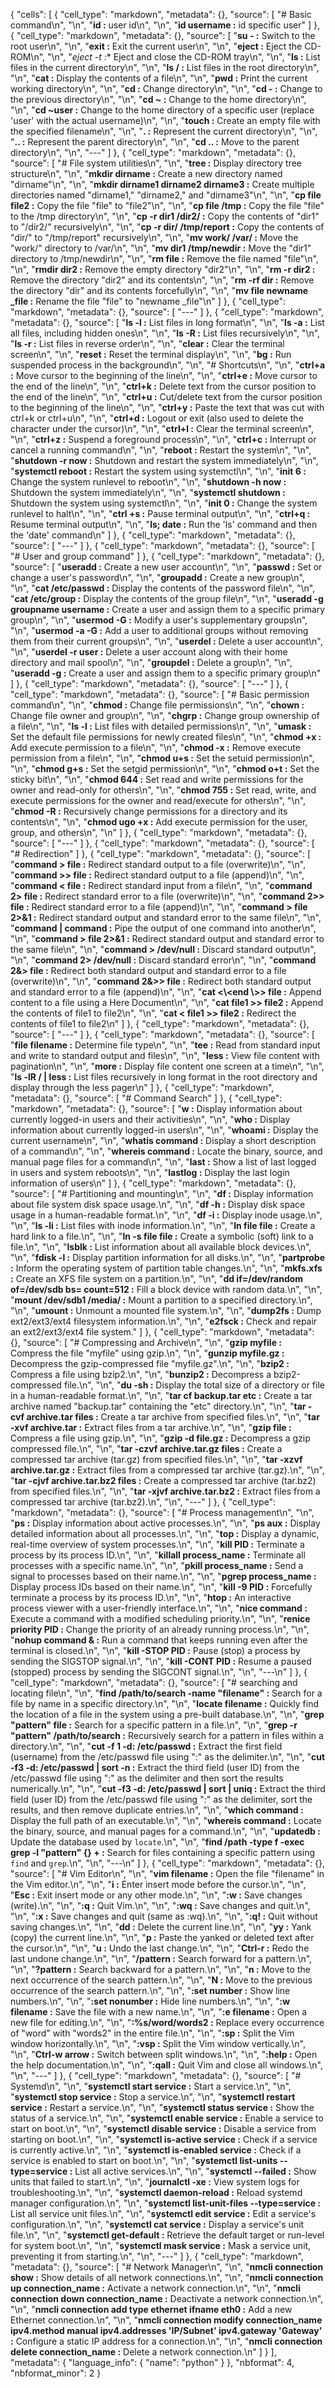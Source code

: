 {
 "cells": [
  {
   "cell_type": "markdown",
   "metadata": {},
   "source": [
    "# Basic command\n",
    "\n",
    "**id :** user id\n",
    "\n",
    "**id username :** id specific user"
   ]
  },
  {
   "cell_type": "markdown",
   "metadata": {},
   "source": [
    "**su - :** Switch to the root user\n",
    "\n",
    "**exit :** Exit the current user\n",
    "\n",
    "**eject :** Eject the CD-ROM\n",
    "\n",
    "**eject -t* :** Eject and close the CD-ROM tray\n",
    "\n",
    "**ls :** List files in the current directory\n",
    "\n",
    "**ls / :** List files in the root directory\n",
    "\n",
    "**cat :** Display the contents of a file\n",
    "\n",
    "**pwd :** Print the current working directory\n",
    "\n",
    "**cd :** Change directory\n",
    "\n",
    "**cd - :** Change to the previous directory\n",
    "\n",
    "**cd ~ :** Change to the home directory\n",
    "\n",
    "**cd ~user :** Change to the home directory of a specific user (replace 'user' with the actual username)\n",
    "\n",
    "**touch :** Create an empty file with the specified filename\n",
    "\n",
    "**. :** Represent the current directory\n",
    "\n",
    "**.. :** Represent the parent directory\n",
    "\n",
    "**cd .. :** Move to the parent directory\n",
    "\n",
    "---"
   ]
  },
  {
   "cell_type": "markdown",
   "metadata": {},
   "source": [
    "# File system utilities\n",
    "\n",
    "**tree :** Display directory tree structure\n",
    "\n",
    "**mkdir dirname :** Create a new directory named \"dirname\"\n",
    "\n",
    "**mkdir dirname1 dirname2 dirname3 :** Create multiple directories named \"dirname1,\" \"dirname2,\" and \"dirname3\"\n",
    "\n",
    "**cp file file2 :** Copy the file \"file\" to \"file2\"\n",
    "\n",
    "**cp file /tmp :** Copy the file \"file\" to the /tmp directory\n",
    "\n",
    "**cp -r dir1 /dir2/ :** Copy the contents of \"dir1\" to \"/dir2/\" recursively\n",
    "\n",
    "**cp -r dir/ /tmp/report :** Copy the contents of \"dir/\" to \"/tmp/report\" recursively\n",
    "\n",
    "**mv work/ /var/ :** Move the \"work/\" directory to /var/\n",
    "\n",
    "**mv dir1 /tmp/newdir :** Move the \"dir1\" directory to /tmp/newdir\n",
    "\n",
    "**rm file :** Remove the file named \"file\"\n",
    "\n",
    "**rmdir dir2 :** Remove the empty directory \"dir2\"\n",
    "\n",
    "**rm -r dir2 :** Remove the directory \"dir2\" and its contents\n",
    "\n",
    "**rm -rf dir :** Remove the directory \"dir\" and its contents forcefully\n",
    "\n",
    "**mv file newname _file :** Rename the file \"file\" to \"newname _file\"\n"
   ]
  },
  {
   "cell_type": "markdown",
   "metadata": {},
   "source": [
    "---"
   ]
  },
  {
   "cell_type": "markdown",
   "metadata": {},
   "source": [
    "**ls -l :** List files in long format\n",
    "\n",
    "**ls -a :** List all files, including hidden ones\n",
    "\n",
    "**ls -R :** List files recursively\n",
    "\n",
    "**ls -r :** List files in reverse order\n",
    "\n",
    "**clear :** Clear the terminal screen\n",
    "\n",
    "**reset :** Reset the terminal display\n",
    "\n",
    "**bg :** Run suspended process in the background\n",
    "\n",
    "# Shortcuts\n",
    "\n",
    "**ctrl+a :** Move cursor to the beginning of the line\n",
    "\n",
    "**ctrl+e :** Move cursor to the end of the line\n",
    "\n",
    "**ctrl+k :** Delete text from the cursor position to the end of the line\n",
    "\n",
    "**ctrl+u :** Cut/delete text from the cursor position to the beginning of the line\n",
    "\n",
    "**ctrl+y :** Paste the text that was cut with ctrl+k or ctrl+u\n",
    "\n",
    "**ctrl+d :** Logout or exit (also used to delete the character under the cursor)\n",
    "\n",
    "**ctrl+l :** Clear the terminal screen\n",
    "\n",
    "**ctrl+z :** Suspend a foreground process\n",
    "\n",
    "**ctrl+c :** Interrupt or cancel a running command\n",
    "\n",
    "**reboot :** Restart the system\n",
    "\n",
    "**shutdown -r now :** Shutdown and restart the system immediately\n",
    "\n",
    "**systemctl reboot :** Restart the system using systemctl\n",
    "\n",
    "**init 6 :** Change the system runlevel to reboot\n",
    "\n",
    "**shutdown -h now :** Shutdown the system immediately\n",
    "\n",
    "**systemctl shutdown :** Shutdown the system using systemctl\n",
    "\n",
    "**init 0 :** Change the system runlevel to halt\n",
    "\n",
    "**ctrl +s :** Pause terminal output\n",
    "\n",
    "**ctrl+q :** Resume terminal output\n",
    "\n",
    "**ls; date :** Run the 'ls' command and then the 'date' command\n"
   ]
  },
  {
   "cell_type": "markdown",
   "metadata": {},
   "source": [
    "---"
   ]
  },
  {
   "cell_type": "markdown",
   "metadata": {},
   "source": [
    "# User and group command"
   ]
  },
  {
   "cell_type": "markdown",
   "metadata": {},
   "source": [
    "**useradd :** Create a new user account\n",
    "\n",
    "**passwd :** Set or change a user's password\n",
    "\n",
    "**groupadd :** Create a new group\n",
    "\n",
    "**cat /etc/passwd :** Display the contents of the password file\n",
    "\n",
    "**cat /etc/group :** Display the contents of the group file\n",
    "\n",
    "**useradd -g groupname username :** Create a user and assign them to a specific primary group\n",
    "\n",
    "**usermod -G :** Modify a user's supplementary groups\n",
    "\n",
    "**usermod -a -G :** Add a user to additional groups without removing them from their current groups\n",
    "\n",
    "**userdel :** Delete a user account\n",
    "\n",
    "**userdel -r user :** Delete a user account along with their home directory and mail spool\n",
    "\n",
    "**groupdel :** Delete a group\n",
    "\n",
    "**useradd -g :** Create a user and assign them to a specific primary group\n"
   ]
  },
  {
   "cell_type": "markdown",
   "metadata": {},
   "source": [
    "---"
   ]
  },
  {
   "cell_type": "markdown",
   "metadata": {},
   "source": [
    "# Basic permission command\n",
    "\n",
    "**chmod :** Change file permissions\n",
    "\n",
    "**chown :** Change file owner and group\n",
    "\n",
    "**chgrp :** Change group ownership of a file\n",
    "\n",
    "**ls -l :** List files with detailed permissions\n",
    "\n",
    "**umask :** Set the default file permissions for newly created files\n",
    "\n",
    "**chmod +x :** Add execute permission to a file\n",
    "\n",
    "**chmod -x :** Remove execute permission from a file\n",
    "\n",
    "**chmod u+s :** Set the setuid permission\n",
    "\n",
    "**chmod g+s :** Set the setgid permission\n",
    "\n",
    "**chmod o+t :** Set the sticky bit\n",
    "\n",
    "**chmod 644 :** Set read and write permissions for the owner and read-only for others\n",
    "\n",
    "**chmod 755 :** Set read, write, and execute permissions for the owner and read/execute for others\n",
    "\n",
    "**chmod -R :** Recursively change permissions for a directory and its contents\n",
    "\n",
    "**chmod ugo +x :** Add execute permission for the user, group, and others\n",
    "\n"
   ]
  },
  {
   "cell_type": "markdown",
   "metadata": {},
   "source": [
    "---"
   ]
  },
  {
   "cell_type": "markdown",
   "metadata": {},
   "source": [
    "# Redirection"
   ]
  },
  {
   "cell_type": "markdown",
   "metadata": {},
   "source": [
    "**command > file :** Redirect standard output to a file (overwrite)\n",
    "\n",
    "**command >> file :** Redirect standard output to a file (append)\n",
    "\n",
    "**command < file :** Redirect standard input from a file\n",
    "\n",
    "**command 2> file :** Redirect standard error to a file (overwrite)\n",
    "\n",
    "**command 2>> file :** Redirect standard error to a file (append)\n",
    "\n",
    "**command > file 2>&1 :** Redirect standard output and standard error to the same file\n",
    "\n",
    "**command | command :** Pipe the output of one command into another\n",
    "\n",
    "**command > file 2>&1 :** Redirect standard output and standard error to the same file\n",
    "\n",
    "**command > /dev/null :** Discard standard output\n",
    "\n",
    "**command 2> /dev/null :** Discard standard error\n",
    "\n",
    "**command 2&> file :** Redirect both standard output and standard error to a file (overwrite)\n",
    "\n",
    "**command 2&>> file :** Redirect both standard output and standard error to a file (append)\n",
    "\n",
    "**cat <\\<end \\>> file :** Append content to a file using a Here Document\n",
    "\n",
    "**cat file1 >> file2 :** Append the contents of file1 to file2\n",
    "\n",
    "**cat < file1 >> file2 :** Redirect the contents of file1 to file2\n"
   ]
  },
  {
   "cell_type": "markdown",
   "metadata": {},
   "source": [
    "---"
   ]
  },
  {
   "cell_type": "markdown",
   "metadata": {},
   "source": [
    "**file filename :** Determine file type\n",
    "\n",
    "**tee :** Read from standard input and write to standard output and files\n",
    "\n",
    "**less :** View file content with pagination\n",
    "\n",
    "**more :** Display file content one screen at a time\n",
    "\n",
    "**ls -lR / | less :** List files recursively in long format in the root directory and display through the less pager\n"
   ]
  },
  {
   "cell_type": "markdown",
   "metadata": {},
   "source": [
    "# Command Search"
   ]
  },
  {
   "cell_type": "markdown",
   "metadata": {},
   "source": [
    "**w :** Display information about currently logged-in users and their activities\n",
    "\n",
    "**who :** Display information about currently logged-in users\n",
    "\n",
    "**whoami :** Display the current username\n",
    "\n",
    "**whatis command :** Display a short description of a command\n",
    "\n",
    "**whereis command :** Locate the binary, source, and manual page files for a command\n",
    "\n",
    "**last :** Show a list of last logged in users and system reboots\n",
    "\n",
    "**lastlog :** Display the last login information of users\n"
   ]
  },
  {
   "cell_type": "markdown",
   "metadata": {},
   "source": [
    "# Partitioning and mounting\n",
    "\n",
    "**df :** Display information about file system disk space usage.\n",
    "\n",
    "**df -h :** Display disk space usage in a human-readable format.\n",
    "\n",
    "**df -i :** Display inode usage.\n",
    "\n",
    "**ls -li :** List files with inode information.\n",
    "\n",
    "**ln file file :** Create a hard link to a file.\n",
    "\n",
    "**ln -s file file :** Create a symbolic (soft) link to a file.\n",
    "\n",
    "**lsblk :** List information about all available block devices.\n",
    "\n",
    "**fdisk -l :** Display partition information for all disks.\n",
    "\n",
    "**partprobe :** Inform the operating system of partition table changes.\n",
    "\n",
    "**mkfs.xfs :** Create an XFS file system on a partition.\n",
    "\n",
    "**dd if=/dev/random of=/dev/sdb bs= count=512 :** Fill a block device with random data.\n",
    "\n",
    "**mount /dev/sdb1 /media/ :** Mount a partition to a specified directory.\n",
    "\n",
    "**umount :** Unmount a mounted file system.\n",
    "\n",
    "**dump2fs :** Dump ext2/ext3/ext4 filesystem information.\n",
    "\n",
    "**e2fsck :** Check and repair an ext2/ext3/ext4 file system."
   ]
  },
  {
   "cell_type": "markdown",
   "metadata": {},
   "source": [
    "# Compressing and Archive\n",
    "\n",
    "**gzip myfile :** Compress the file \"myfile\" using gzip.\n",
    "\n",
    "**gunzip myfile.gz :** Decompress the gzip-compressed file \"myfile.gz\".\n",
    "\n",
    "**bzip2 :** Compress a file using bzip2.\n",
    "\n",
    "**bunzip2 :** Decompress a bzip2-compressed file.\n",
    "\n",
    "**du -sh :** Display the total size of a directory or file in a human-readable format.\n",
    "\n",
    "**tar cf backup.tar etc :** Create a tar archive named \"backup.tar\" containing the \"etc\" directory.\n",
    "\n",
    "**tar -cvf archive.tar files :** Create a tar archive from specified files.\n",
    "\n",
    "**tar -xvf archive.tar :** Extract files from a tar archive.\n",
    "\n",
    "**gzip file :** Compress a file using gzip.\n",
    "\n",
    "**gzip -d file.gz :** Decompress a gzip compressed file.\n",
    "\n",
    "**tar -czvf archive.tar.gz files :** Create a compressed tar archive (tar.gz) from specified files.\n",
    "\n",
    "**tar -xzvf archive.tar.gz :** Extract files from a compressed tar archive (tar.gz).\n",
    "\n",
    "**tar -cjvf archive.tar.bz2 files :** Create a compressed tar archive (tar.bz2) from specified files.\n",
    "\n",
    "**tar -xjvf archive.tar.bz2 :** Extract files from a compressed tar archive (tar.bz2).\n",
    "\n",
    "---"
   ]
  },
  {
   "cell_type": "markdown",
   "metadata": {},
   "source": [
    "# Process management\n",
    "\n",
    "**ps :** Display information about active processes.\n",
    "\n",
    "**ps aux :** Display detailed information about all processes.\n",
    "\n",
    "**top :** Display a dynamic, real-time overview of system processes.\n",
    "\n",
    "**kill PID :** Terminate a process by its process ID.\n",
    "\n",
    "**killall process_name :** Terminate all processes with a specific name.\n",
    "\n",
    "**pkill process_name :** Send a signal to processes based on their name.\n",
    "\n",
    "**pgrep process_name :** Display process IDs based on their name.\n",
    "\n",
    "**kill -9 PID :** Forcefully terminate a process by its process ID.\n",
    "\n",
    "**htop :** An interactive process viewer with a user-friendly interface.\n",
    "\n",
    "**nice command :** Execute a command with a modified scheduling priority.\n",
    "\n",
    "**renice priority PID :** Change the priority of an already running process.\n",
    "\n",
    "**nohup command & :** Run a command that keeps running even after the terminal is closed.\n",
    "\n",
    "**kill -STOP PID :** Pause (stop) a process by sending the SIGSTOP signal.\n",
    "\n",
    "**kill -CONT PID :** Resume a paused (stopped) process by sending the SIGCONT signal.\n",
    "\n",
    "---\n"
   ]
  },
  {
   "cell_type": "markdown",
   "metadata": {},
   "source": [
    "# searching and locating file\n",
    "\n",
    "**find /path/to/search -name \"filename\" :** Search for a file by name in a specific directory.\n",
    "\n",
    "**locate filename :** Quickly find the location of a file in the system using a pre-built database.\n",
    "\n",
    "**grep \"pattern\" file :** Search for a specific pattern in a file.\n",
    "\n",
    "**grep -r \"pattern\" /path/to/search :** Recursively search for a pattern in files within a directory.\n",
    "\n",
    "**cut -f 1 -d: /etc/passwd :** Extract the first field (username) from the /etc/passwd file using \":\" as the delimiter.\n",
    "\n",
    "**cut -f3 -d: /etc/passwd | sort -n :** Extract the third field (user ID) from the /etc/passwd file using \":\" as the delimiter and then sort the results numerically.\n",
    "\n",
    "**cut -f3 -d: /etc/passwd | sort | uniq :** Extract the third field (user ID) from the /etc/passwd file using \":\" as the delimiter, sort the results, and then remove duplicate entries.\n",
    "\n",
    "**which command :** Display the full path of an executable.\n",
    "\n",
    "**whereis command :** Locate the binary, source, and manual pages for a command.\n",
    "\n",
    "**updatedb :** Update the database used by `locate`.\n",
    "\n",
    "**find /path -type f -exec grep -l \"pattern\" {} + :** Search for files containing a specific pattern using `find` and `grep`.\n",
    "\n",
    "---\n"
   ]
  },
  {
   "cell_type": "markdown",
   "metadata": {},
   "source": [
    "# Vim Editor\n",
    "\n",
    "**vim filename :** Open the file \"filename\" in the Vim editor.\n",
    "\n",
    "**i :** Enter insert mode before the cursor.\n",
    "\n",
    "**Esc :** Exit insert mode or any other mode.\n",
    "\n",
    "**:w :** Save changes (write).\n",
    "\n",
    "**:q :** Quit Vim.\n",
    "\n",
    "**:wq :** Save changes and quit.\n",
    "\n",
    "**:x :** Save changes and quit (same as :wq).\n",
    "\n",
    "**:q! :** Quit without saving changes.\n",
    "\n",
    "**dd :** Delete the current line.\n",
    "\n",
    "**yy :** Yank (copy) the current line.\n",
    "\n",
    "**p :** Paste the yanked or deleted text after the cursor.\n",
    "\n",
    "**u :** Undo the last change.\n",
    "\n",
    "**Ctrl-r :** Redo the last undone change.\n",
    "\n",
    "**/pattern :** Search forward for a pattern.\n",
    "\n",
    "**?pattern :** Search backward for a pattern.\n",
    "\n",
    "**n :** Move to the next occurrence of the search pattern.\n",
    "\n",
    "**N :** Move to the previous occurrence of the search pattern.\n",
    "\n",
    "**:set number :** Show line numbers.\n",
    "\n",
    "**:set nonumber :** Hide line numbers.\n",
    "\n",
    "**:w filename :** Save the file with a new name.\n",
    "\n",
    "**:e filename :** Open a new file for editing.\n",
    "\n",
    "**:%s/word/words2 :** Replace every occurrence of \"word\" with \"words2\" in the entire file.\n",
    "\n",
    "**:sp :** Split the Vim window horizontally.\n",
    "\n",
    "**:vsp :** Split the Vim window vertically.\n",
    "\n",
    "**Ctrl-w arrow :** Switch between split windows.\n",
    "\n",
    "**:help :** Open the help documentation.\n",
    "\n",
    "**:qall :** Quit Vim and close all windows.\n",
    "\n",
    "---"
   ]
  },
  {
   "cell_type": "markdown",
   "metadata": {},
   "source": [
    "# Systemd\n",
    "\n",
    "**systemctl start service :** Start a service.\n",
    "\n",
    "**systemctl stop service :** Stop a service.\n",
    "\n",
    "**systemctl restart service :** Restart a service.\n",
    "\n",
    "**systemctl status service :** Show the status of a service.\n",
    "\n",
    "**systemctl enable service :** Enable a service to start on boot.\n",
    "\n",
    "**systemctl disable service :** Disable a service from starting on boot.\n",
    "\n",
    "**systemctl is-active service :** Check if a service is currently active.\n",
    "\n",
    "**systemctl is-enabled service :** Check if a service is enabled to start on boot.\n",
    "\n",
    "**systemctl list-units --type=service :** List all active services.\n",
    "\n",
    "**systemctl --failed :** Show units that failed to start.\n",
    "\n",
    "**journalctl -xe :** View system logs for troubleshooting.\n",
    "\n",
    "**systemctl daemon-reload :** Reload systemd manager configuration.\n",
    "\n",
    "**systemctl list-unit-files --type=service :** List all service unit files.\n",
    "\n",
    "**systemctl edit service :** Edit a service's configuration.\n",
    "\n",
    "**systemctl cat service :** Display a service's unit file.\n",
    "\n",
    "**systemctl get-default :** Retrieve the default target or run-level for system boot.\n",
    "\n",
    "**systemctl mask service :** Mask a service unit, preventing it from starting.\n",
    "\n",
    "---"
   ]
  },
  {
   "cell_type": "markdown",
   "metadata": {},
   "source": [
    "# Network Manager\n",
    "\n",
    "**nmcli connection show :** Show details of all network connections.\n",
    "\n",
    "**nmcli connection up connection_name :** Activate a network connection.\n",
    "\n",
    "**nmcli connection down connection_name :** Deactivate a network connection.\n",
    "\n",
    "**nmcli connection add type ethernet ifname eth0 :** Add a new Ethernet connection.\n",
    "\n",
    "**nmcli connection modify connection_name ipv4.method manual ipv4.addresses 'IP/Subnet' ipv4.gateway 'Gateway' :** Configure a static IP address for a connection.\n",
    "\n",
    "**nmcli connection delete connection_name :** Delete a network connection.\n"
   ]
  }
 ],
 "metadata": {
  "language_info": {
   "name": "python"
  }
 },
 "nbformat": 4,
 "nbformat_minor": 2
}
